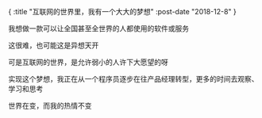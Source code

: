 {
    :title "互联网的世界里，我有一个大大的梦想"
    :post-date "2018-12-8"
}

我想做一款可以让全国甚至全世界的人都使用的软件或服务

这很难，也可能这是异想天开

可是互联网的世界，是允许弱小的人许下大愿望的呀

实现这个梦想，我正在从一个程序员逐步在往产品经理转型，更多的时间去观察、学习和思考

世界在变，而我的热情不变